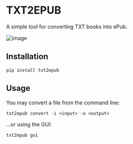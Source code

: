# TXT2EPUB

A simple tool for converting TXT books into ePub.

![image](https://github.com/k4yt3x/txt2epub/assets/21986859/b342f068-28ff-4789-a261-1f82830f76a5)

## Installation

```shell
pip install txt2epub
```

## Usage

You may convert a file from the command line:

```shell
txt2epub convert -i <input> -o <output>
```

...or using the GUI:

```shell
txt2epub gui
```
